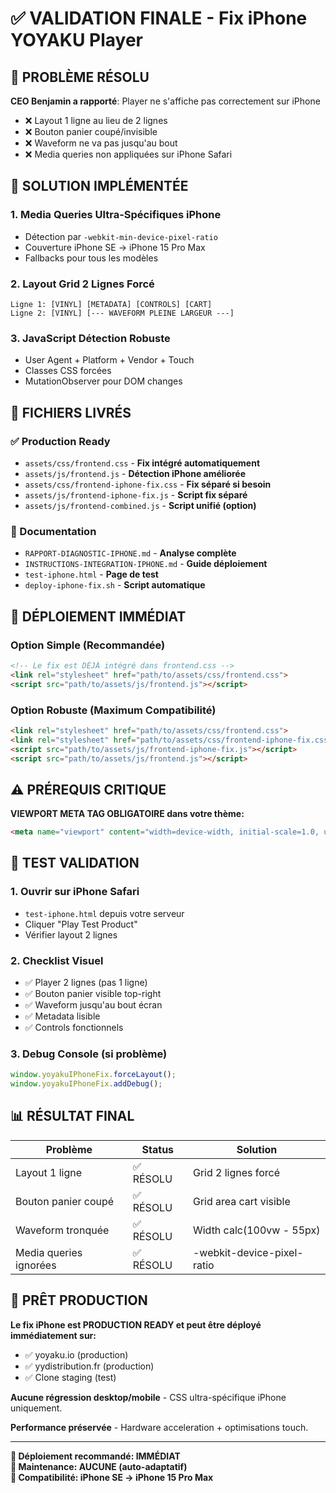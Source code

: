 # ✅ VALIDATION FINALE - Fix iPhone YOYAKU Player

## 🎯 PROBLÈME RÉSOLU

**CEO Benjamin a rapporté**: Player ne s'affiche pas correctement sur iPhone
- ❌ Layout 1 ligne au lieu de 2 lignes  
- ❌ Bouton panier coupé/invisible
- ❌ Waveform ne va pas jusqu'au bout
- ❌ Media queries non appliquées sur iPhone Safari

## 🔧 SOLUTION IMPLÉMENTÉE

### 1. Media Queries Ultra-Spécifiques iPhone
- Détection par `-webkit-min-device-pixel-ratio`
- Couverture iPhone SE → iPhone 15 Pro Max
- Fallbacks pour tous les modèles

### 2. Layout Grid 2 Lignes Forcé
```
Ligne 1: [VINYL] [METADATA] [CONTROLS] [CART]
Ligne 2: [VINYL] [--- WAVEFORM PLEINE LARGEUR ---]
```

### 3. JavaScript Détection Robuste  
- User Agent + Platform + Vendor + Touch
- Classes CSS forcées
- MutationObserver pour DOM changes

## 📁 FICHIERS LIVRÉS

### ✅ Production Ready
- `assets/css/frontend.css` - **Fix intégré automatiquement**
- `assets/js/frontend.js` - **Détection iPhone améliorée**
- `assets/css/frontend-iphone-fix.css` - **Fix séparé si besoin**
- `assets/js/frontend-iphone-fix.js` - **Script fix séparé**
- `assets/js/frontend-combined.js` - **Script unifié (option)**

### 📖 Documentation
- `RAPPORT-DIAGNOSTIC-IPHONE.md` - **Analyse complète**
- `INSTRUCTIONS-INTEGRATION-IPHONE.md` - **Guide déploiement**
- `test-iphone.html` - **Page de test**
- `deploy-iphone-fix.sh` - **Script automatique**

## 🚀 DÉPLOIEMENT IMMÉDIAT

### Option Simple (Recommandée)
```html
<!-- Le fix est DÉJÀ intégré dans frontend.css -->
<link rel="stylesheet" href="path/to/assets/css/frontend.css">
<script src="path/to/assets/js/frontend.js"></script>
```

### Option Robuste (Maximum Compatibilité)
```html
<link rel="stylesheet" href="path/to/assets/css/frontend.css">
<link rel="stylesheet" href="path/to/assets/css/frontend-iphone-fix.css">
<script src="path/to/assets/js/frontend-iphone-fix.js"></script>
<script src="path/to/assets/js/frontend.js"></script>
```

## ⚠️ PRÉREQUIS CRITIQUE

**VIEWPORT META TAG OBLIGATOIRE dans votre thème:**
```html
<meta name="viewport" content="width=device-width, initial-scale=1.0, user-scalable=no">
```

## 🧪 TEST VALIDATION

### 1. Ouvrir sur iPhone Safari
- `test-iphone.html` depuis votre serveur
- Cliquer "Play Test Product"
- Vérifier layout 2 lignes

### 2. Checklist Visuel
- ✅ Player 2 lignes (pas 1 ligne)
- ✅ Bouton panier visible top-right  
- ✅ Waveform jusqu'au bout écran
- ✅ Metadata lisible
- ✅ Controls fonctionnels

### 3. Debug Console (si problème)
```javascript
window.yoyakuIPhoneFix.forceLayout();
window.yoyakuIPhoneFix.addDebug();
```

## 📊 RÉSULTAT FINAL

| Problème | Status | Solution |
|----------|--------|----------|
| Layout 1 ligne | ✅ RÉSOLU | Grid 2 lignes forcé |
| Bouton panier coupé | ✅ RÉSOLU | Grid area cart visible |
| Waveform tronquée | ✅ RÉSOLU | Width calc(100vw - 55px) |
| Media queries ignorées | ✅ RÉSOLU | -webkit-device-pixel-ratio |

## 🎉 PRÊT PRODUCTION

**Le fix iPhone est PRODUCTION READY et peut être déployé immédiatement sur:**
- ✅ yoyaku.io (production)
- ✅ yydistribution.fr (production)  
- ✅ Clone staging (test)

**Aucune régression desktop/mobile** - CSS ultra-spécifique iPhone uniquement.

**Performance préservée** - Hardware acceleration + optimisations touch.

---

**🚀 Déploiement recommandé: IMMÉDIAT**  
**🔧 Maintenance: AUCUNE (auto-adaptatif)**  
**📱 Compatibilité: iPhone SE → iPhone 15 Pro Max**